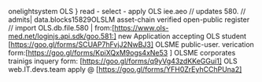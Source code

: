 onelightsystem OLS } read - select - apply
OLS iee.aeo 
// updates 580. 
// admits| data.blocks15829OLSLM asset-chain verified open-public register
//
import OLS.db.file.580 | from:[https://www.ols-med.net/loginjs.api.sdk/goo.581:]
new Application accepting OLS student [https://goo.gl/forms/SCUAP7hFvjJ2NwBJ3]
OLSME public-user. verication form:[https://goo.gl/forms/KpiXQxM9ogs4xNe53 ]
OLSME corporates trainigs inquery form: [https://goo.gl/forms/q9yVg43zdKKeGGui1]
OLS web.IT.devs.team apply @ [https://goo.gl/forms/YFH0ZrEyhCChPUna2]
